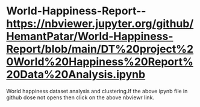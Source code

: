 # World-Happiness-Report-- https://nbviewer.jupyter.org/github/HemantPatar/World-Happiness-Report/blob/main/DT%20project%20World%20Happiness%20Report%20Data%20Analysis.ipynb
World happiness dataset analysis and clustering.If the above ipynb file in github dose not opens then click on the above nbviewr link.
